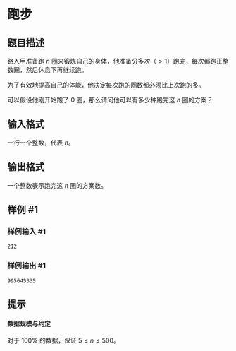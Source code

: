 # 跑步

## 题目描述

路人甲准备跑 $n$ 圈来锻炼自己的身体，他准备分多次（$\gt1$）跑完，每次都跑正整数圈，然后休息下再继续跑。

为了有效地提高自己的体能，他决定每次跑的圈数都必须比上次跑的多。

可以假设他刚开始跑了 $0$ 圈，那么请问他可以有多少种跑完这 $n$ 圈的方案？

## 输入格式

一行一个整数，代表 $n$。

## 输出格式

一个整数表示跑完这 $n$ 圈的方案数。

## 样例 #1

### 样例输入 #1
```
212
```

### 样例输出 #1

```
995645335
```

## 提示

#### 数据规模与约定

对于 $100\%$ 的数据，保证 $5\le n\le 500$。
